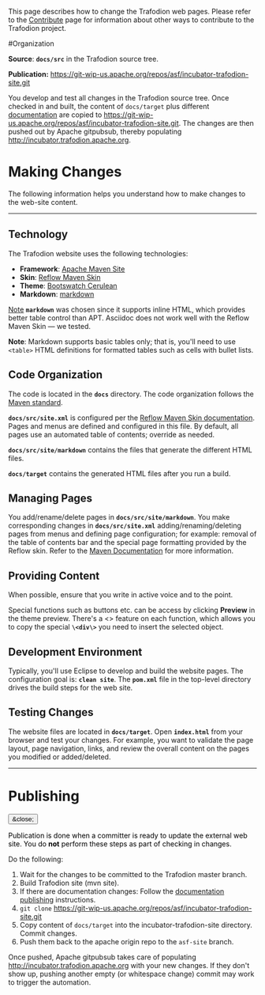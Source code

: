 <!--
  Licensed under the Apache License, Version 2.0 (the "License");
  you may not use this file except in compliance with the License.
  You may obtain a copy of the License at

      http://www.apache.org/licenses/LICENSE-2.0

  Unless required by applicable law or agreed to in writing, software
  distributed under the License is distributed on an "AS IS" BASIS,
  WITHOUT WARRANTIES OR CONDITIONS OF ANY KIND, either express or implied.
  See the License for the specific language governing permissions and
  limitations under the 
  License.
-->
This page describes how to change the Trafodion web pages. Please refer to the [Contribute](contribute.html) page for information about other ways to contribute to the Trafodion project.

#Organization

**Source**: **```docs/src```** in the Trafodion source tree.

**Publication:** https://git-wip-us.apache.org/repos/asf/incubator-trafodion-site.git

You develop and test all changes in the Trafodion source tree. Once checked in and built, the content of ```docs/target``` plus different [documentation](document.html) are copied to https://git-wip-us.apache.org/repos/asf/incubator-trafodion-site.git. The changes are then pushed out by Apache gitpubsub, thereby populating http://incubator.trafodion.apache.org.

# Making Changes
The following information helps you understand how to make changes to the web-site content.

----

## Technology

The Trafodion website uses the following technologies:

* **Framework**: [Apache Maven Site](https://maven.apache.org)
* **Skin**: [Reflow Maven Skin](http://andriusvelykis.github.io/reflow-maven-skin/) 
* **Theme**: [Bootswatch Cerulean](http://bootswatch.com/cerulean)
* **Markdown**: [markdown](https://guides.github.com/features/mastering-markdown/) 

<a href="#" class="btn btn-primary btn-xs">Note</a> **```markdown```** was chosen since it supports inline HTML, which provides better table control than APT. Asciidoc does not work well with the Reflow Maven Skin — we tested.

**Note**: Markdown supports basic tables only; that is, you'll need to use ```<table>``` HTML definitions for formatted tables such as cells with bullet lists.

## Code Organization

The code is located in the **```docs```** directory. The code organization follows the [Maven standard](https://maven.apache.org/guides/mini/guide-site.html).

**```docs/src/site.xml```** is configured per the [Reflow Maven Skin documentation](http://andriusvelykis.github.io/reflow-maven-skin/skin/). Pages and menus are defined and configured in this file. By default, all pages use an automated table of contents; override as needed.

**```docs/src/site/markdown```** contains the files that generate the different HTML files.

**```docs/target```** contains the generated HTML files after you run a build.

## Managing Pages

You add/rename/delete pages in **```docs/src/site/markdown```**. You make corresponding changes in **```docs/src/site.xml```** adding/renaming/deleting pages from menus and defining page configuration; for example: removal of the table of contents bar and the special page formatting provided by the Reflow skin. Refer to the [Maven Documentation](http://maven.apache.org/plugins/maven-site-plugin/examples/sitedescriptor.html) for more information.

## Providing Content

When possible, ensure that you write in active voice and to the point. 

Special functions such as buttons etc. can be access by clicking **Preview** in the theme preview. There's a \<\> feature on each function, which allows you to copy the special **```\<div\>```** you need to insert the selected object.

## Development Environment

Typically, you'll use Eclipse to develop and build the website pages. The configuration goal is: **```clean site```**. The **```pom.xml```** file in the top-level directory drives the build steps for the web site.

## Testing Changes

The website files are located in **```docs/target```**. Open **```index.html```** from your browser and test your changes. For example, you want to validate the page layout, page navigation, links, and review the overall content on the pages you modified or added/deleted.

----

# Publishing

<div class="alert alert-dismissible alert-info">
  <button type="button" class="close" data-dismiss="alert">&close;</button>
  <p style="color:black">Publication is done when a committer is ready to update the external web site. You do <strong>not</strong> perform these steps as part of checking in changes.</p></div>

Do the following:

1. Wait for the changes to be committed to the Trafodion master branch.
2. Build Trafodion site (mvn site).
3. If there are documentation changes: Follow the [documentation publishing](document.html#Publishing) instructions.
3. ```git clone``` https://git-wip-us.apache.org/repos/asf/incubator-trafodion-site.git
4. Copy content of ```docs/target``` into the incubator-trafodion-site directory. Commit changes.
5. Push them back to the apache origin repo to the ```asf-site``` branch.

Once pushed, Apache gitpubsub takes care of populating http://incubator.trafodion.apache.org with your new changes.
If they don't show up, pushing another empty (or whitespace change) commit may work to trigger the automation.

